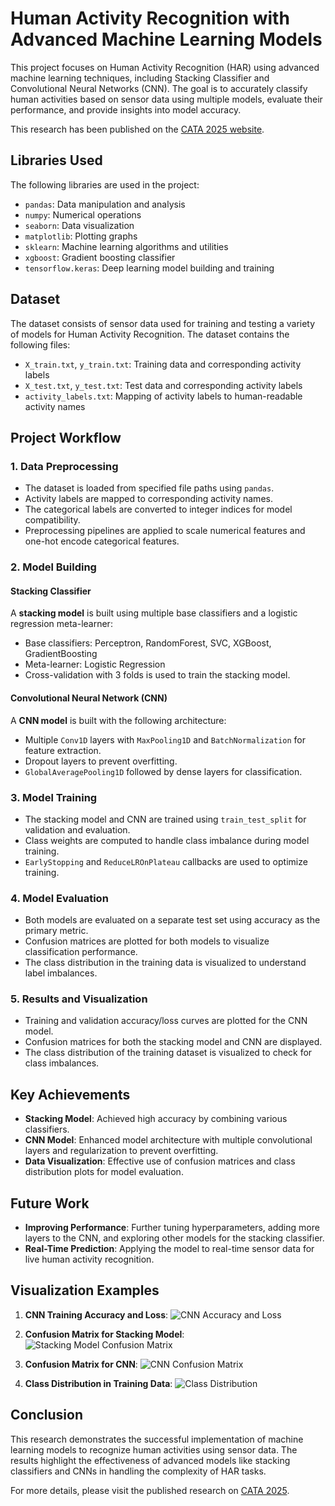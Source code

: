 # Human Activity Recognition with Advanced Machine Learning Models

This project focuses on Human Activity Recognition (HAR) using advanced machine learning techniques, including Stacking Classifier and Convolutional Neural Networks (CNN). The goal is to accurately classify human activities based on sensor data using multiple models, evaluate their performance, and provide insights into model accuracy.

This research has been published on the [CATA 2025 website](https://www.nwmissouri.edu/csis/CATA2025/index.htm).

## Libraries Used

The following libraries are used in the project:
- `pandas`: Data manipulation and analysis
- `numpy`: Numerical operations
- `seaborn`: Data visualization
- `matplotlib`: Plotting graphs
- `sklearn`: Machine learning algorithms and utilities
- `xgboost`: Gradient boosting classifier
- `tensorflow.keras`: Deep learning model building and training

## Dataset

The dataset consists of sensor data used for training and testing a variety of models for Human Activity Recognition. The dataset contains the following files:
- `X_train.txt`, `y_train.txt`: Training data and corresponding activity labels
- `X_test.txt`, `y_test.txt`: Test data and corresponding activity labels
- `activity_labels.txt`: Mapping of activity labels to human-readable activity names

## Project Workflow

### 1. Data Preprocessing
- The dataset is loaded from specified file paths using `pandas`.
- Activity labels are mapped to corresponding activity names.
- The categorical labels are converted to integer indices for model compatibility.
- Preprocessing pipelines are applied to scale numerical features and one-hot encode categorical features.

### 2. Model Building
#### Stacking Classifier
A **stacking model** is built using multiple base classifiers and a logistic regression meta-learner:
- Base classifiers: Perceptron, RandomForest, SVC, XGBoost, GradientBoosting
- Meta-learner: Logistic Regression
- Cross-validation with 3 folds is used to train the stacking model.

#### Convolutional Neural Network (CNN)
A **CNN model** is built with the following architecture:
- Multiple `Conv1D` layers with `MaxPooling1D` and `BatchNormalization` for feature extraction.
- Dropout layers to prevent overfitting.
- `GlobalAveragePooling1D` followed by dense layers for classification.

### 3. Model Training
- The stacking model and CNN are trained using `train_test_split` for validation and evaluation.
- Class weights are computed to handle class imbalance during model training.
- `EarlyStopping` and `ReduceLROnPlateau` callbacks are used to optimize training.

### 4. Model Evaluation
- Both models are evaluated on a separate test set using accuracy as the primary metric.
- Confusion matrices are plotted for both models to visualize classification performance.
- The class distribution in the training data is visualized to understand label imbalances.

### 5. Results and Visualization
- Training and validation accuracy/loss curves are plotted for the CNN model.
- Confusion matrices for both the stacking model and CNN are displayed.
- The class distribution of the training dataset is visualized to check for class imbalances.

## Key Achievements
- **Stacking Model**: Achieved high accuracy by combining various classifiers.
- **CNN Model**: Enhanced model architecture with multiple convolutional layers and regularization to prevent overfitting.
- **Data Visualization**: Effective use of confusion matrices and class distribution plots for model evaluation.

## Future Work
- **Improving Performance**: Further tuning hyperparameters, adding more layers to the CNN, and exploring other models for the stacking classifier.
- **Real-Time Prediction**: Applying the model to real-time sensor data for live human activity recognition.

## Visualization Examples

1. **CNN Training Accuracy and Loss**:
   ![CNN Accuracy and Loss](images/cnn_accuracy_loss.png)

2. **Confusion Matrix for Stacking Model**:
   ![Stacking Model Confusion Matrix](images/stacking_confusion_matrix.png)

3. **Confusion Matrix for CNN**:
   ![CNN Confusion Matrix](images/cnn_confusion_matrix.png)

4. **Class Distribution in Training Data**:
   ![Class Distribution](images/class_distribution.png)

## Conclusion
This research demonstrates the successful implementation of machine learning models to recognize human activities using sensor data. The results highlight the effectiveness of advanced models like stacking classifiers and CNNs in handling the complexity of HAR tasks.

For more details, please visit the published research on [CATA 2025](https://www.nwmissouri.edu/csis/CATA2025/index.htm).
